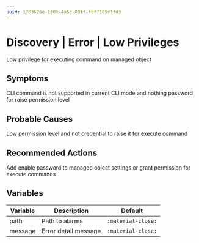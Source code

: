 ```yaml
---
uuid: 1783626e-130f-4a5c-80ff-fbf7165f1fd3
---
```

# Discovery | Error | Low Privileges

Low privilege for executing command on managed object

## Symptoms

CLI command is not supported in current CLI mode and nothing password for raise permission level

## Probable Causes

Low permission level and not credential to raise it for execute command

## Recommended Actions

Add enable password to managed object settings or grant permission for execute commands

## Variables

Variable | Description | Default
--- | --- | ---
path | Path to alarms | `:material-close:`
message | Error detail message | `:material-close:`
